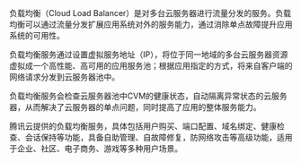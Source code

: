 负载均衡（Cloud Load Balancer）是对多台云服务器进行流量分发的服务。负载均衡可以通过流量分发扩展应用系统对外的服务能力，通过消除单点故障提升应用系统的可用性。

负载均衡服务通过设置虚拟服务地址（IP），将位于同一地域的多台云服务器资源虚拟成一个高性能、高可用的应用服务池；根据应用指定的方式，将来自客户端的网络请求分发到云服务器池中。

负载均衡服务会检查云服务器池中CVM的健康状态，自动隔离异常状态的云服务器，从而解决了云服务器的单点问题，同时提高了应用的整体服务能力。

腾讯云提供的负载均衡服务，具体包括用户购买、端口配置、域名绑定、健康检查、会话保持等功能，具备自助管理、自故障修复，防网络攻击等高级功能，适用于企业、社区、电子商务、游戏等多种用户场景。